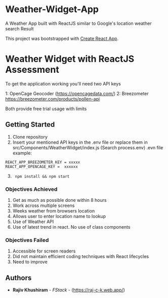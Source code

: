# Weather-Widget-App
A Weather App built with ReactJS similar to Google's location weather search Result

This project was bootstrapped with [Create React App](https://github.com/facebook/create-react-app).

# Weather Widget with ReactJS Assessment

To get the application working you'll need two API keys 

1: OpenCage Geocoder (https://opencagedata.com/)
2: Breezometer https://breezometer.com/products/pollen-api

Both provide free trial usage with limits

## Getting Started  

1. Clone repository  
2. Insert your mentioned API keys in the .env file or replace them in src/Components/WeatherWidget/index.js (Search process.env)
.evn file example: 
```
REACT_APP_BREEZOMETER_KEY = xxxxx
REACT_APP_OPENCAGE_KEY =  xxxxxx
```
3. ``` npm install && npm start``` 


### Objectives Achieved

1. Get as much as possible done within 8 hours  
2. Work across multiple screens 
3. Weeks weather from browsers location
4. Allows user to enter location name to lookup
5. Use of Weather API
6. Use of latest trend in react. No use of class components

### Objectives Failed

1. Accessible for screen readers
2. Did not maintain efficient coding techniques with React lifecycles
3. Need to improve

## Authors

* **Rajiv Khushiram** - *FStack* - (https://raj-c-k.web.app/) 
